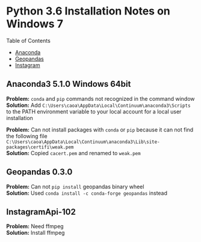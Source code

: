 # Python 3.6 Installation Notes on Windows 7

Table of Contents
- [Anaconda](#Anaconda3-5.1.0-Windows-64bit)
- [Geopandas](#Geopandas-0.3.0)
- [Instagram](#InstagramApi-102)


## Anaconda3 5.1.0 Windows 64bit
**Problem:** `conda` and `pip` commands not recognized in the command window  
**Solution:** Add `C:\Users\caoa\AppData\Local\Continuum\anaconda3\Scripts` to the PATH environment variable to your local account for a local user installation

**Problem:** Can not install packages with `conda` or `pip` because it can not find the following file `C:\Users\caoa\AppData\Local\Continuum\anaconda3\Lib\site-packages\certifi\weak.pem`  
**Solution:** Copied `cacert.pem` and renamed to `weak.pem`

## Geopandas 0.3.0
**Problem:** Can not `pip install` geopandas binary wheel  
**Solution:** Used `conda install -c conda-forge geopandas` instead

## InstagramApi-102
**Problem:** Need ffmpeg  
**Solution:** Install ffmpeg


